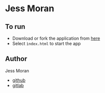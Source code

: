 # Jess Moran



## To run 
- Download or fork the application from [here](https://github.com/JessMoran/JessMoran)
- Select ``ìndex.html`` to start the app

## Author
Jess Moran 
- [github](https://github.com/JessMoran)
- [gitlab](https://gitlab.com/jessmoran.dev)



